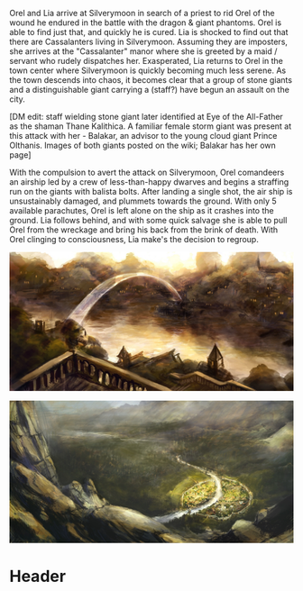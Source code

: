 <!-- TITLE: Silverymoon -->
<!-- SUBTITLE: A quick summary of Silverymoon -->
Orel and Lia arrive at Silverymoon in search of a priest to rid Orel of the wound he endured in the battle with the dragon & giant phantoms.
Orel is able to find just that, and quickly he is cured.
Lia is shocked to find out that there are Cassalanters living in Silverymoon. Assuming they are imposters, she arrives at the "Cassalanter" manor where she is greeted by a maid / servant who rudely dispatches her. Exasperated, Lia returns to Orel in the town center where Silverymoon is quickly becoming much less serene.
As the town descends into chaos, it becomes clear that a group of stone giants and a distinguishable giant carrying a (staff?) have begun an assault on the city. 

[DM edit: staff wielding stone giant later identified at Eye of the All-Father as the shaman Thane Kalithica. A familiar female storm giant was present at this attack with her - Balakar, an advisor to the young cloud giant Prince Olthanis. Images of both giants posted on the wiki; Balakar has her own page]

With the compulsion to avert the attack on Silverymoon, Orel comandeers an airship led by a crew of less-than-happy dwarves and begins a straffing run on the giants with balista bolts.
After landing a single shot, the air ship is unsustainably damaged, and plummets towards the ground. 
With only 5 available parachutes, Orel is left alone on the ship as it crashes into the ground.
Lia follows behind, and with some quick salvage she is able to pull Orel from the wreckage and bring his back from the brink of death.
With Orel clinging to consciousness, Lia make's the decision to regroup.

![Silverymoon](/uploads/silverymoon-moonbridge.jpg "Thhe Moonbridge")

![Silverymoon](/uploads/Silverymoon-distance.jpg "Silverymoon")
# Header